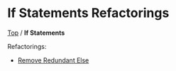 <!--
GENERATED FILE - DO NOT EDIT
This file was generated by [MarkdownSnippets](https://github.com/SimonCropp/MarkdownSnippets).
Source File: /docs/IfStatements/mdsource/README.source.md
To change this file edit the source file and then execute ./run_markdown_templates.sh.
-->

# If Statements Refactorings

[Top](../README.md) / **If Statements**

Refactorings:

* [Remove Redundant Else](RemoveRedundantElse.md)
